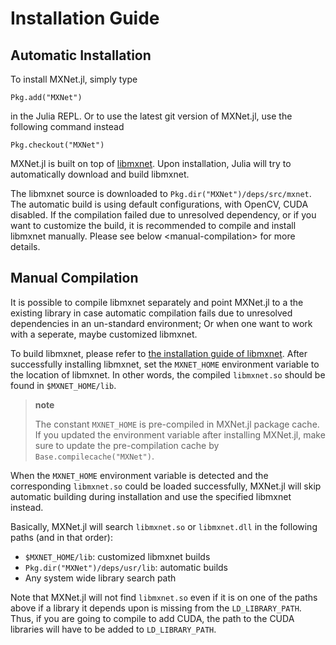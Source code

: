 Installation Guide
==================

Automatic Installation
----------------------

To install MXNet.jl, simply type

``` {.sourceCode .julia}
Pkg.add("MXNet")
```

in the Julia REPL. Or to use the latest git version of MXNet.jl, use the
following command instead

``` {.sourceCode .julia}
Pkg.checkout("MXNet")
```

MXNet.jl is built on top of [libmxnet](https://github.com/dmlc/mxnet).
Upon installation, Julia will try to automatically download and build
libmxnet.

The libmxnet source is downloaded to `Pkg.dir("MXNet")/deps/src/mxnet`.
The automatic build is using default configurations, with OpenCV, CUDA
disabled. If the compilation failed due to unresolved dependency, or if
you want to customize the build, it is recommended to compile and
install libmxnet manually. Please see below &lt;manual-compilation&gt;
for more details.

Manual Compilation
------------------

It is possible to compile libmxnet separately and point MXNet.jl to a
the existing library in case automatic compilation fails due to
unresolved dependencies in an un-standard environment; Or when one want
to work with a seperate, maybe customized libmxnet.

To build libmxnet, please refer to [the installation guide of
libmxnet](http://mxnet.readthedocs.org/en/latest/build.html). After
successfully installing libmxnet, set the `MXNET_HOME` environment
variable to the location of libmxnet. In other words, the compiled
`libmxnet.so` should be found in `$MXNET_HOME/lib`.

> **note**
>
> The constant `MXNET_HOME` is pre-compiled in MXNet.jl package cache.
> If you updated the environment variable after installing MXNet.jl,
> make sure to update the pre-compilation cache by
> `Base.compilecache("MXNet")`.

When the `MXNET_HOME` environment variable is detected and the
corresponding `libmxnet.so` could be loaded successfully, MXNet.jl will
skip automatic building during installation and use the specified
libmxnet instead.

Basically, MXNet.jl will search `libmxnet.so` or `libmxnet.dll` in the
following paths (and in that order):

-   `$MXNET_HOME/lib`: customized libmxnet builds
-   `Pkg.dir("MXNet")/deps/usr/lib`: automatic builds
-   Any system wide library search path

Note that MXNet.jl will not find `libmxnet.so` even if it is on one of
the paths above if a library it depends upon is missing from the
`LD_LIBRARY_PATH`. Thus, if you are going to compile to add CUDA, the
path to the CUDA libraries will have to be added to `LD_LIBRARY_PATH`.
